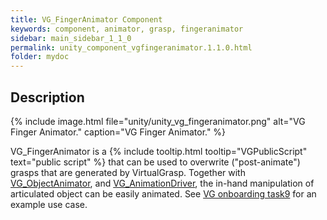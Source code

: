 ```yaml
---
title: VG_FingerAnimator Component
keywords: component, animator, grasp, fingeranimator
sidebar: main_sidebar_1_1_0
permalink: unity_component_vgfingeranimator.1.1.0.html
folder: mydoc
---
```


## Description

{% include image.html file="unity/unity_vg_fingeranimator.png" alt="VG Finger Animator." caption="VG Finger Animator." %}

VG_FingerAnimator is a {% include tooltip.html tooltip="VGPublicScript" text="public script" %} that can be used to overwrite ("post-animate") grasps that are generated by VirtualGrasp. Together with [VG_ObjectAnimator](unity_component_vgobjectanimator.1.1.0.html), and [VG_AnimationDriver](unity_component_vganimationdriver.1.1.0.html), the in-hand manipulation of articulated object can be easily animated. See [VG onboarding task9](unity_vgonboarding_task9.1.1.0.html) for an example use case.
